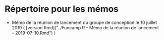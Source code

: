 # Répertoire pour les mémos

+ Mémo de la réunion de lancement du groupe de conception le 10 juillet 2019 ( [version Rmd]("../Funcamp R - Mémo de la réunion de lancement - 2019-07-10.Rmd") )
